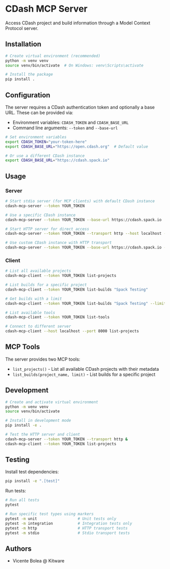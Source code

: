 # CDash MCP Server

Access CDash project and build information through a Model Context Protocol server.

## Installation

```bash
# Create virtual environment (recommended)
python -m venv venv
source venv/bin/activate  # On Windows: venv\Scripts\activate

# Install the package
pip install .
```

## Configuration

The server requires a CDash authentication token and optionally a base URL. These can be provided via:
- Environment variables: `CDASH_TOKEN` and `CDASH_BASE_URL`
- Command line arguments: `--token` and `--base-url`

```bash
# Set environment variables
export CDASH_TOKEN="your-token-here"
export CDASH_BASE_URL="https://open.cdash.org"  # Default value

# Or use a different CDash instance
export CDASH_BASE_URL="https://cdash.spack.io"
```

## Usage

### Server

```bash
# Start stdio server (for MCP clients) with default CDash instance
cdash-mcp-server --token YOUR_TOKEN

# Use a specific CDash instance
cdash-mcp-server --token YOUR_TOKEN --base-url https://cdash.spack.io

# Start HTTP server for direct access
cdash-mcp-server --token YOUR_TOKEN --transport http --host localhost --port 8000

# Use custom CDash instance with HTTP transport
cdash-mcp-server --token YOUR_TOKEN --base-url https://cdash.spack.io --transport http
```

### Client

```bash
# List all available projects
cdash-mcp-client --token YOUR_TOKEN list-projects

# List builds for a specific project
cdash-mcp-client --token YOUR_TOKEN list-builds "Spack Testing"

# Get builds with a limit
cdash-mcp-client --token YOUR_TOKEN list-builds "Spack Testing" --limit 10

# List available tools
cdash-mcp-client --token YOUR_TOKEN list-tools

# Connect to different server
cdash-mcp-client --host localhost --port 8000 list-projects
```

## MCP Tools

The server provides two MCP tools:

- `list_projects()` - List all available CDash projects with their metadata
- `list_builds(project_name, limit)` - List builds for a specific project

## Development

```bash
# Create and activate virtual environment
python -m venv venv
source venv/bin/activate

# Install in development mode
pip install -e .

# Test the HTTP server and client
cdash-mcp-server --token YOUR_TOKEN --transport http &
cdash-mcp-client --token YOUR_TOKEN list-projects
```

## Testing

Install test dependencies:

```bash
pip install -e ".[test]"
```

Run tests:

```bash
# Run all tests
pytest

# Run specific test types using markers
pytest -m unit                  # Unit tests only
pytest -m integration           # Integration tests only
pytest -m http                  # HTTP transport tests
pytest -m stdio                 # Stdio transport tests
```

## Authors
- Vicente Bolea @ Kitware
